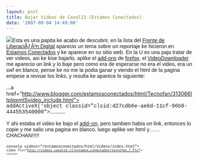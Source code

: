 ```yaml
---
layout: post
title: Bajar Videos de Canal13 (Estamos Conectados)
date: '2007-09-04 14:49:00'
---
```



[![](http://bp0.blogger.com/_WLj4OeHg5Rg/Rt3NiFrR3sI/AAAAAAAAAB0/2u-ERqiWSqU/s200/canal13.jpg)](http://bp0.blogger.com/_WLj4OeHg5Rg/Rt3NiFrR3sI/AAAAAAAAAB0/2u-ERqiWSqU/s1600-h/canal13.jpg)<span style="font-family:arial;">Esta es una papita ke acabo de descubrir, en la lista del [Frente de LiberaciÃƒÂ³n Digital](http://www.liberaciondigital.org/) aparecio un tema sobre un reportaje ke hicieron en [Estamos Conectados](http://estamosconectados.canal13.cl/estamosconectados/html/) y ke aparece en su sitio web. En la U es una paja tratar de ver videos, asi ke kise bajarlo, aplike el [add-ons](http://en-us.add-ons.mozilla.com/en-US/firefox/2.0.0.6/extensions/) de [firefox](http://www.mozilla-europe.org/es/products/firefox/), el [VideoDownloader](http://javimoya.com/blog/youtube.php) me aparecio un link y lo baje pero como era de esperarse no era el video, era un swf en blanco, pense ke no me la podia ganar y viendo el html de la pagina empese a revisar los links, y resulta ke aparece lo siguiente:</span><span style="font-size:85%;"><span style="font-family:courier new;"></span></span>

…a href=”http://www.blogger.com/estamosconectados/html/Tecnofan/313066ItplqxmlSvideo_include.html”>  
<span style="font-family:courier new;">addActiveX(‘object classid=”clsid:d27cdb6e-ae6d-11cf-96b8-444553540000″>……………</span>

<span style="font-family:arial;">Y ahi estaba el video ke bajo el </span>[add-on](http://en-us.add-ons.mozilla.com/en-US/firefox/2.0.0.6/extensions/)<span style="font-family:arial;">, pero tambien habia un link, entonces lo copie y me salio una pagina en blanco, luego aplike ver html y…… CHACHAN!!!!!</span><span class="pi"><span style="font-family:monospace;">  
</span>  
</span><span style="font-size:85%;"><span style="font-family:courier new;"></span><span class="start-tag" style=";font-family:courier new;font-size:85%;">consola</span><span class="attribute-name" style=";font-family:courier new;font-size:85%;"> videos</span><span style="font-size:85%;"><span style="font-family:courier new;">=</span></span><span class="attribute-value" style=";font-family:courier new;font-size:85%;">“/estamosconectados/html/Videos/index.html”</span><span style="font-size:85%;"><span style="font-family:courier new;">></span>  
<span style="font-family:courier new;"></span><span class="start-tag" style=";font-family:courier new;font-size:85%;">video</span><span class="attribute-name" style=";font-family:courier new;font-size:85%;"> flv</span><span style="font-size:85%;"><span style="font-family:courier new;">=</span></span><span class="attribute-value" style=";font-family:courier new;font-size:85%;">“http://videos.canal13.cl/estamos_conectados/tecnofan_7.flv”</span><span style="font-size:85%;"><span style="font-family:courier new;">></span>  
<span style="font-family:courier new;"></span><span class="start-tag" style=";font-family:courier new;font-size:85%;">titulo</span><span style="font-size:85%;"><span style="font-family:courier new;">></span></span><span class="cdata" style=";font-family:courier new;font-size:85%;"></span></span></span></span>


